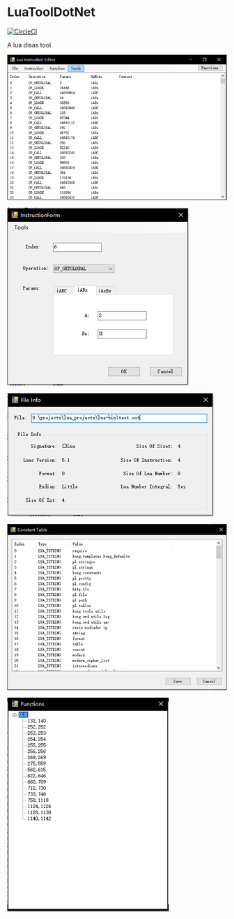 # LuaToolDotNet

[![CircleCI](https://circleci.com/gh/DalvikArt/LuaToolDotNet.svg?style=svg)](https://circleci.com/gh/DalvikArt/LuaToolDotNet)

A lua disas tool

![](./imgs/1.PNG)

![](./imgs/2.PNG)

![](./imgs/3.PNG)

![](./imgs/4.PNG)

![](./imgs/5.PNG)